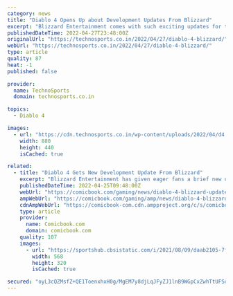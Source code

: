 ```yaml
---
category: news
title: "Diablo 4 Opens Up about Development Updates From Blizzard"
excerpt: "Blizzard Entertainment comes with such exciting updates for the fans of Diablo 4 based on the current status of the new update on the current development of Diablo 4. After the announcement all way ..."
publishedDateTime: 2022-04-27T23:48:00Z
originalUrl: "https://technosports.co.in/2022/04/27/diablo-4-blizzard/"
webUrl: "https://technosports.co.in/2022/04/27/diablo-4-blizzard/"
type: article
quality: 87
heat: -1
published: false

provider:
  name: TechnoSports
  domain: technosports.co.in

topics:
  - Diablo 4

images:
  - url: "https://cdn.technosports.co.in/wp-content/uploads/2022/04/d4.png"
    width: 880
    height: 440
    isCached: true

related:
  - title: "Diablo 4 Gets New Development Update From Blizzard"
    excerpt: "Blizzard Entertainment has given eager fans a brief new update on the current development of Diablo 4. Despite being announced all the way back in 2019, news on the latest game in the Diablo franchise ..."
    publishedDateTime: 2022-04-25T09:48:00Z
    webUrl: "https://comicbook.com/gaming/news/diablo-4-blizzard-update-new/"
    ampWebUrl: "https://comicbook.com/gaming/amp/news/diablo-4-blizzard-update-new/"
    cdnAmpWebUrl: "https://comicbook-com.cdn.ampproject.org/c/s/comicbook.com/gaming/amp/news/diablo-4-blizzard-update-new/"
    type: article
    provider:
      name: Comicbook.com
      domain: comicbook.com
    quality: 107
    images:
      - url: "https://sportshub.cbsistatic.com/i/2021/08/09/daab2105-7ff1-4b82-8514-9a1a2e860ff3/community-day-hed-1267359.jpg?width=568&height=320"
        width: 568
        height: 320
        isCached: true

secured: "oyL3cQZMsfZ+QE1ToenxhxH0g/MgEM7y8djLqJFyZJ1lnB9WGpCxZwhTtUFSdYAd5UqBlrehRIKgDXgSP3SCrnmvlmfLxyskKF4bRy2AXxbgXp8T6Ajd9syyIVSxZ2i/5BQaEsi4DLmLMEcuMr5r3XDrhmvafSen/c4bSg8CFDUQutlv1Dv05AP77VZbuNbw3umJ8MLrk4sKu2PpnZwxMtJTf3v8WEy1brgPUmf1s/2PBbzEet5hasLKdfS4J/pVV1J9chQMbF83C8PWI8Y++tSjlfFpSLD25zA0oLEAcj13SEK5xQtys+ZNvaiRpLxq5pOa6uEbTTDtH4B4BQiHh0r06okyGrvk4PFo2uXToNg=;v+FXeP7V3yLW3an3VQjCtQ=="
---
```


